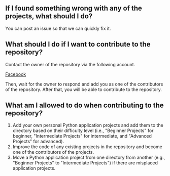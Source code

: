 ## If I found something wrong with any of the projects, what should I do?

You can post an issue so that we can quickly fix it.

## What should I do if I want to contribute to the repository?

Contact the owner of the repository via the following account.

[Facebook](https://www.facebook.com/profile.php?id=100077504199500)

Then, wait for the owner to respond and add you as one of the contributors of the repository. After that, you will 
be able to contribute to the repository.

## What am I allowed to do when contributing to the repository?

1. Add your own personal Python application projects and add them to the directory based on their difficulty level 
(i.e., "Beginner Projects" for beginner, "Intermediate Projects" for intermediate, and "Advanced Projects" for 
advanced).
2. Improve the code of any existing projects in the repository and become one of the contributors of the projects.
3. Move a Python application project from one directory from another (e.g., "Beginner Projects" to 
"Intermediate Projects") if there are misplaced application projects.
